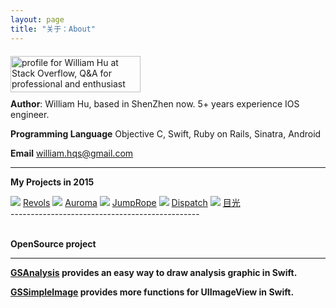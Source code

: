 ```yaml
---
layout: page
title: "关于：About"
---
```


<div style="margin:20px auto">
<a href="http://stackoverflow.com/users/291240/william-hu" id="stackoverflow" style="width:208px;display:block;float:left;">
<img src="http://stackoverflow.com/users/flair/291240.png?theme=clean" width="208px" height="58px" alt="profile for William Hu at Stack Overflow, Q&amp;A for professional and enthusiast programmers" title="profile for William Hu at Stack Overflow, Q&amp;A for professional and enthusiast programmers">
</a>
</div>

<br>
<br>
<br>
<br>
<b>Author</b>: William Hu, based in ShenZhen now.
5+ years experience IOS engineer.

<b>Programming Language</b> Objective C, Swift, Ruby on Rails, Sinatra, Android

<b>Email</b> william.hqs@gmail.com

<!-- -----------------------------------------------
<div><p><b>“ I'm hunting for job now ”</b><button type="button" onclick="window.open('{{site.url}}/assets/resume/William_HU_IOS.pdf')" style="float:right;background:#59b7e9;color:white;border-radius: 4px;border:1px">Download my rescum</button></p></div>
<div><p><b>“ 我在找工作 ”</b><button type="button" onclick="window.open('{{site.url}}/assets/resume/胡秋实.doc')"style="float:right;background:#59b7e9;color:white;border-radius: 4px;border:1px" >下载我的简历</button></p></div>
----------------------------------------------- -->

-----------------------------------------------

<b>My Projects in 2015</b>
<br>
<div style="text-align: left;" id="about">
  <span class="box">
	  <a href="http://revols.com"><img src="{{ site.url }}/assets/iosIcons/Revols.png"></a >
    <a href="http://revols.com">Revols</a >
</span>
  <span class="box">
	  <a href="http://www.auromabrewing.com"><img src="{{site.url}}/assets/iosIcons/Auroma.png"></a >
    <a href="http://www.auromabrewing.com">Auroma</a >
  </span>
  <span class="box">
	  <a href="" class="about_a"><img src="{{site.url}}/assets/iosIcons/JumpRope.png"></a >
    <a href="">JumpRope</a >
  </span>
  <span class="box">
	  <a href="http://www.dispatchrobotics.com"><img src="{{site.url}}/assets/iosIcons/Dispatch.png"></a >
    <a href="http://www.dispatchrobotics.com">Dispatch</a >
  </span>
  <span class="box">
	  <a href="https://itunes.apple.com/cn/app/mu-guang-pin-zhi-mei-shi-sheng/id1011029423?l=en&mt=8"><img src="{{site.url}}/assets/iosIcons/muguang.png"></a >
    <a href="https://itunes.apple.com/cn/app/mu-guang-pin-zhi-mei-shi-sheng/id1011029423?l=en&mt=8">目光</a >
  </span>
</div>
-----------------------------------------------
<br>
<br>

<b>OpenSource project<b>

-----------------------------------------------

<a href="https://github.com/williamhqs/GSAnalysis">GSAnalysis</a> provides an easy way to draw analysis graphic in Swift. 

<a href="https://github.com/williamhqs/GSSimpleImage">GSSimpleImage</a> provides more functions for UIImageView in Swift.

<br>
<br>
